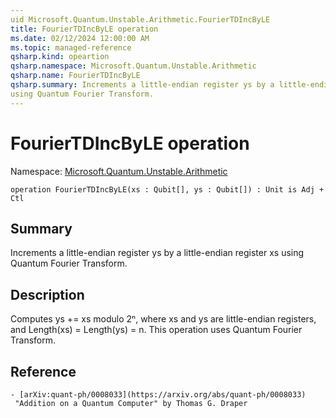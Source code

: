 ```yaml
---
uid Microsoft.Quantum.Unstable.Arithmetic.FourierTDIncByLE
title: FourierTDIncByLE operation
ms.date: 02/12/2024 12:00:00 AM
ms.topic: managed-reference
qsharp.kind: opeartion
qsharp.namespace: Microsoft.Quantum.Unstable.Arithmetic
qsharp.name: FourierTDIncByLE
qsharp.summary: Increments a little-endian register ys by a little-endian register xs
using Quantum Fourier Transform.
---
```


# FourierTDIncByLE operation

Namespace: [Microsoft.Quantum.Unstable.Arithmetic](xref:Microsoft.Quantum.Unstable.Arithmetic)

```qsharp
operation FourierTDIncByLE(xs : Qubit[], ys : Qubit[]) : Unit is Adj + Ctl
```

## Summary
Increments a little-endian register ys by a little-endian register xs
using Quantum Fourier Transform.

## Description
Computes ys += xs modulo 2ⁿ, where xs and ys are little-endian registers,
and Length(xs) = Length(ys) = n.
This operation uses Quantum Fourier Transform.

## Reference
    - [arXiv:quant-ph/0008033](https://arxiv.org/abs/quant-ph/0008033)
     "Addition on a Quantum Computer" by Thomas G. Draper
